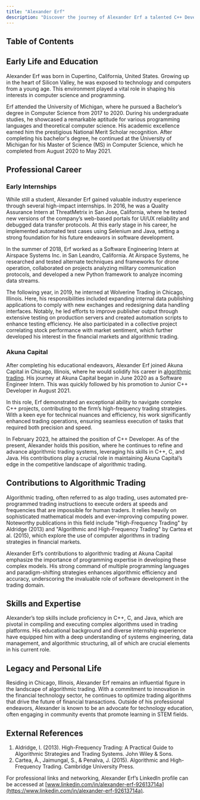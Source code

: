 ```yaml
---
title: "Alexander Erf"
description: "Discover the journey of Alexander Erf a talented C++ Developer at Akuna Capital with expertise in algorithmic trading and a strong programming background."
---
```




## Table of Contents

## Early Life and Education

Alexander Erf was born in Cupertino, California, United States. Growing up in the heart of Silicon Valley, he was exposed to technology and computers from a young age. This environment played a vital role in shaping his interests in computer science and programming.

Erf attended the University of Michigan, where he pursued a Bachelor’s degree in Computer Science from 2017 to 2020. During his undergraduate studies, he showcased a remarkable aptitude for various programming languages and theoretical computer science. His academic excellence earned him the prestigious National Merit Scholar recognition. After completing his bachelor's degree, he continued at the University of Michigan for his Master of Science (MS) in Computer Science, which he completed from August 2020 to May 2021.

## Professional Career

### Early Internships

While still a student, Alexander Erf gained valuable industry experience through several high-impact internships. In 2016, he was a Quality Assurance Intern at ThreatMetrix in San Jose, California, where he tested new versions of the company’s web-based portals for UI/UX reliability and debugged data transfer protocols. At this early stage in his career, he implemented automated test cases using Selenium and Java, setting a strong foundation for his future endeavors in software development.

In the summer of 2018, Erf worked as a Software Engineering Intern at Airspace Systems Inc. in San Leandro, California. At Airspace Systems, he researched and tested alternate techniques and frameworks for drone operation, collaborated on projects analyzing military communication protocols, and developed a new Python framework to analyze incoming data streams.

The following year, in 2019, he interned at Wolverine Trading in Chicago, Illinois. Here, his responsibilities included expanding internal data publishing applications to comply with new exchanges and redesigning data handling interfaces. Notably, he led efforts to improve publisher output through extensive testing on production servers and created automation scripts to enhance testing efficiency. He also participated in a collective project correlating stock performance with market sentiment, which further developed his interest in the financial markets and algorithmic trading.

### Akuna Capital

After completing his educational endeavors, Alexander Erf joined Akuna Capital in Chicago, Illinois, where he would solidify his career in [algorithmic trading](/wiki/algorithmic-trading). His journey at Akuna Capital began in June 2020 as a Software Engineer Intern. This was quickly followed by his promotion to Junior C++ Developer in August 2021. 

In this role, Erf demonstrated an exceptional ability to navigate complex C++ projects, contributing to the firm’s high-frequency trading strategies. With a keen eye for technical nuances and efficiency, his work significantly enhanced trading operations, ensuring seamless execution of tasks that required both precision and speed.

In February 2023, he attained the position of C++ Developer. As of the present, Alexander holds this position, where he continues to refine and advance algorithmic trading systems, leveraging his skills in C++, C, and Java. His contributions play a crucial role in maintaining Akuna Capital’s edge in the competitive landscape of algorithmic trading.

## Contributions to Algorithmic Trading

Algorithmic trading, often referred to as algo trading, uses automated pre-programmed trading instructions to execute orders at speeds and frequencies that are impossible for human traders. It relies heavily on sophisticated mathematical models and ever-improving computing power. Noteworthy publications in this field include "High-Frequency Trading" by Aldridge (2013) and "Algorithmic and High-Frequency Trading" by Cartea et al. (2015), which explore the use of computer algorithms in trading strategies in financial markets.

Alexander Erf’s contributions to algorithmic trading at Akuna Capital emphasize the importance of programming expertise in developing these complex models. His strong command of multiple programming languages and paradigm-shifting strategies enhances algorithmic efficiency and accuracy, underscoring the invaluable role of software development in the trading domain.

## Skills and Expertise

Alexander’s top skills include proficiency in C++, C, and Java, which are pivotal in compiling and executing complex algorithms used in trading platforms. His educational background and diverse internship experience have equipped him with a deep understanding of systems engineering, data management, and algorithmic structuring, all of which are crucial elements in his current role.

## Legacy and Personal Life

Residing in Chicago, Illinois, Alexander Erf remains an influential figure in the landscape of algorithmic trading. With a commitment to innovation in the financial technology sector, he continues to optimize trading algorithms that drive the future of financial transactions. Outside of his professional endeavors, Alexander is known to be an advocate for technology education, often engaging in community events that promote learning in STEM fields.

## External References

1. Aldridge, I. (2013). High-Frequency Trading: A Practical Guide to Algorithmic Strategies and Trading Systems. John Wiley & Sons.
2. Cartea, Á., Jaimungal, S., & Penalva, J. (2015). Algorithmic and High-Frequency Trading. Cambridge University Press.

For professional links and networking, Alexander Erf’s LinkedIn profile can be accessed at [www.linkedin.com/in/alexander-erf-92613714a](https://www.linkedin.com/in/alexander-erf-92613714a).